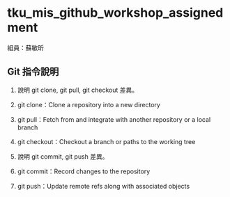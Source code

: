 # tku_mis_github_workshop_assignedment
組員：蘇敏昕

## Git 指令說明

1. 說明 git clone, git pull, git checkout 差異。

3. git clone：Clone a repository into a new directory
4. git pull：Fetch from and integrate with another repository or a local branch
5. git checkout：Checkout a branch or paths to the working tree


2. 說明 git commit, git push 差異。
3. git commit：Record changes to the repository
4. git push：Update remote refs along with associated objects
